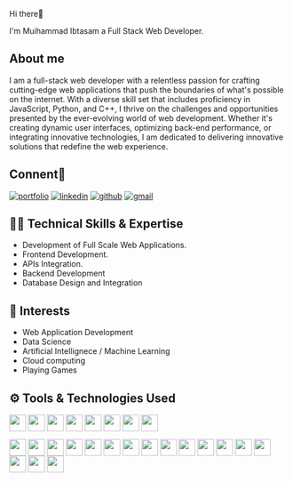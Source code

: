 

Hi there👋

I'm Muihammad 
Ibtasam a Full Stack Web Developer.


## About me

I am a full-stack web developer with a relentless passion for crafting cutting-edge web applications that push the boundaries of what's possible on the internet. With a diverse skill set that includes proficiency in JavaScript, Python, and C++, I thrive on the challenges and opportunities presented by the ever-evolving world of web development. Whether it's creating dynamic user interfaces, optimizing back-end performance, or integrating innovative technologies, I am dedicated to delivering innovative solutions that redefine the web experience.


## Connent🔗 
[![portfolio](https://img.shields.io/badge/my_portfolio-000?style=for-the-badge&logo=ko-fi&logoColor=white)](https://main--astonishing-arithmetic-984603.netlify.app/)
[![linkedin](https://img.shields.io/badge/linkedin-0A66C2?style=for-the-badge&logo=linkedin&logoColor=white)](https://www.linkedin.com/)
[![github](https://img.shields.io/badge/GitHub-100000?style=for-the-badge&amp;logo=github&amp;logoColor=white)](https://github.com/MuhammadIbtasam123)
[![gmail](https://img.shields.io/badge/Gmail-D14836?style=for-the-badge&amp;logo=gmail&amp;logoColor=white)](mailto:its.ibtasamqureshi123@gmail.com)
## 👨‍💻 Technical Skills & Expertise

- Development of Full Scale Web Applications.
- Frontend Development.
- APIs Integration.
- Backend Development
- Database Design and Integration
## 🏹 Interests

- Web Application Development
- Data Science
- Artificial Intellignece / Machine Learning
- Cloud computing
- Playing Games

## ⚙️ Tools & Technologies Used
<a href="URL_REDIRECT" target="blank"><img align="center" src="https://img.shields.io/badge/html5%20-%23E34F26.svg?&amp;style=for-the-badge&amp;logo=html5&amp;logoColor=white" height="30" /></a>  <a href="URL_REDIRECT" target="blank"><img align="center" src="https://img.shields.io/badge/css3%20-%231572B6.svg?&amp;style=for-the-badge&amp;logo=css3&amp;logoColor=white" height="30" /></a>  <a href="URL_REDIRECT" target="blank"><img align="center" src="https://img.shields.io/badge/jquery%20-%230769AD.svg?&amp;style=for-the-badge&amp;logo=jquery&amp;logoColor=white" height="30" /></a>  <a href="URL_REDIRECT" target="blank"><img align="center" src="https://img.shields.io/badge/javascript%20-%23323330.svg?&style=for-the-badge&logo=javascript&logoColor=%23F7DF1E" height="30" /></a>  <a href="URL_REDIRECT" target="blank"><img align="center" src="https://img.shields.io/badge/react-%2320232a.svg?style=for-the-badge&logo=react&logoColor=%2361DAFB" height="30" /></a>  <a href="URL_REDIRECT" target="blank"><img align="center" src="https://img.shields.io/badge/node.js-6DA55F?style=for-the-badge&logo=node.js&logoColor=white" height="30" /></a>  <a href="URL_REDIRECT" target="blank"><img align="center" src="https://img.shields.io/badge/express.js-%23404d59.svg?style=for-the-badge&logo=express&logoColor=%2361DAFB" height="30" /></a>  <a href="URL_REDIRECT" target="blank"><img align="center" src="https://img.shields.io/badge/mysql-%2300f.svg?&style=for-the-badge&logo=mysql&logoColor=white" height="30" /></a>  

<a href="URL_REDIRECT" target="blank"><img align="center" src="https://img.shields.io/badge/MongoDB-%234ea94b.svg?&style=for-the-badge&logo=mongodb&logoColor=white" height="30" /></a>  <a href="URL_REDIRECT" target="blank"><img align="center" src="https://img.shields.io/badge/Ubuntu-E95420?style=for-the-badge&logo=ubuntu&logoColor=white" height="30" /></a>  <a href="URL_REDIRECT" target="blank"><img align="center" src="https://img.shields.io/badge/sqlite-%2307405e.svg?&style=for-the-badge&logo=sqlite&logoColor=white" height="30" /></a>  <a href="URL_REDIRECT" target="blank"><img align="center" src="https://img.shields.io/badge/numpy%20-%23013243.svg?&style=for-the-badge&logo=numpy&logoColor=white" height="30" /></a>  <a href="URL_REDIRECT" target="blank"><img align="center" src="https://img.shields.io/badge/pandas%20-%23150458.svg?&style=for-the-badge&logo=pandas&logoColor=white" height="30" /></a>  <a href="URL_REDIRECT" target="blank"><img align="center" src="https://img.shields.io/badge/Jupyter%20-%23F37626.svg?&style=for-the-badge&logo=Jupyter&logoColor=white" height="30" /></a>  <a href="URL_REDIRECT" target="blank"><img align="center" src="https://img.shields.io/badge/c++%20-%2300599C.svg?&style=for-the-badge&logo=c%2B%2B&logoColor=white" height="30" /></a>  <a href="URL_REDIRECT" target="blank"><img align="center" src="https://img.shields.io/badge/c%20-%2300599C.svg?&style=for-the-badge&logo=c&logoColor=white" height="30" /></a>  <a href="URL_REDIRECT" target="blank"><img align="center" src="https://img.shields.io/badge/python%20-%2314354C.svg?&style=for-the-badge&logo=python&logoColor=white" height="30" /></a>  <a href="URL_REDIRECT" target="blank"><img align="center" src="https://img.shields.io/badge/Postman-FF6C37?style=for-the-badge&logo=postman&logoColor=white" height="30" /></a>  <a href="URL_REDIRECT" target="blank"><img align="center" src="https://img.shields.io/badge/git%20-%23F05033.svg?&style=for-the-badge&logo=git&logoColor=white" height="30" /></a>  <a href="URL_REDIRECT" target="blank"><img align="center" src="https://img.shields.io/badge/NPM-%23000000.svg?style=for-the-badge&logo=npm&logoColor=white" height="30" /></a>  <a href="URL_REDIRECT" target="blank"><img align="center" src="https://img.shields.io/badge/bootstrap%20-%23563D7C.svg?&style=for-the-badge&logo=bootstrap&logoColor=white" height="30" /></a>  <a href="URL_REDIRECT" target="blank"><img align="center" src="https://img.shields.io/badge/MUI-%230081CB.svg?style=for-the-badge&logo=mui&logoColor=white" height="30" /></a>  <a href="URL_REDIRECT" target="blank"><img align="center" src="https://img.shields.io/badge/tailwindcss-%2338B2AC.svg?style=for-the-badge&logo=tailwind-css&logoColor=white" height="30" /></a>  <a href="URL_REDIRECT" target="blank"><img align="center" src="https://img.shields.io/badge/redux-%23593d88.svg?style=for-the-badge&logo=redux&logoColor=white" height="30" /></a>  <a href="URL_REDIRECT" target="blank"><img align="center" src="https://img.shields.io/badge/-GraphQL-E10098?style=for-the-badge&logo=graphql&logoColor=white" height="30" /></a>





